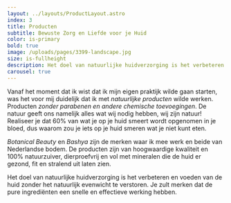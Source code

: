 ```yaml
---
layout: ../layouts/ProductLayout.astro
index: 3
title: Producten
subtitle: Bewuste Zorg en Liefde voor je Huid
color: is-primary
bold: true
image: /uploads/pages/3399-landscape.jpg
size: is-fullheight
description: Het doel van natuurlijke huidverzorging is het verbeteren en voeden van de huid.
carousel: true
---
```


Vanaf het moment dat ik wist dat ik mijn eigen praktijk wilde gaan starten, was het voor mij duidelijk dat ik met *natuurlijke producten* wilde werken. Producten *zonder parabenen en andere chemische toevoegingen*. De natuur geeft ons namelijk alles wat wij nodig hebben, wij zijn natuur! Realiseer je dat 60% van wat je op je huid smeert wordt opgenomen in je bloed, dus waarom zou je iets op je huid smeren wat je niet kunt eten.

*Botanical Beauty* en *Bashya* zijn de merken waar ik mee werk en beide van Nederlandse bodem. De producten zijn van hoogwaardige kwaliteit en 100% natuurzuiver, dierproefvrij en vol met mineralen die de huid er gezond, fit en stralend uit laten zien.

Het doel van natuurlijke huidverzorging is het verbeteren en voeden van de huid zonder het natuurlijk evenwicht te verstoren. Je zult merken dat de pure ingrediënten een snelle en effectieve werking hebben.
